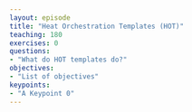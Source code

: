 ```yaml
---
layout: episode
title: "Heat Orchestration Templates (HOT)"
teaching: 180
exercises: 0
questions:
- "What do HOT templates do?"
objectives:
- "List of objectives"
keypoints:
- "A Keypoint 0"
---
```

